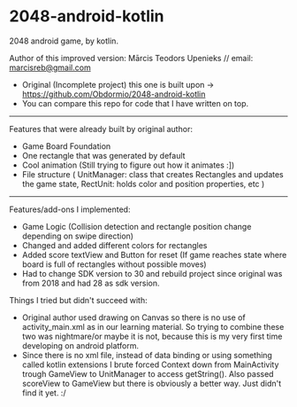# 2048-android-kotlin
2048 android game, by kotlin.

Author of this improved version: Mārcis Teodors Upenieks  // email: marcisreb@gmail.com

*   Original (Incomplete project) this one is built upon -> https://github.com/Obdormio/2048-android-kotlin
*   You can compare this repo for code that I have written on top.
___
Features that were already built by original author:
  - Game Board Foundation
  - One rectangle that was generated by default
  - Cool animation (Still trying to figure out how it animates :])
  - File structure (
      UnitManager: class that creates Rectangles and updates the game state,
      RectUnit: holds color and position properties, etc
      )
___
Features/add-ons I implemented:
  - Game Logic (Collision detection and rectangle position change depending on swipe direction)
  - Changed and added different colors for rectangles
  - Added score textView and Button for reset (If game reaches state where board is full of rectangles without possible moves)
  - Had to change SDK version to 30 and rebuild project since original was from 2018 and had 28 as sdk version.

Things I tried but didn't succeed with:
  - Original author used drawing on Canvas so there is no use of activity_main.xml as in our learning material.
      So trying to combine these two was nightmare/or maybe it is not, because this is my very first time developing on android platform.
  - Since there is no xml file, instead of data binding or using something called kotlin extensions
      I brute forced Context down from MainActivity trough GameView to UnitManager to access getString().
      Also passed scoreView to GameView but there is obviously a better way. Just didn't find it yet. :/

